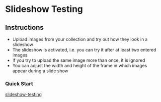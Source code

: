 # Slideshow Testing
## Instructions
- Upload images from your collection and try out how they look in a slideshow
- The slideshow is activated, i.e. you can try it after at least two entered images
- If you try to upload the same image more than once, it is ignored
- You can adjust the width and height of the frame in which images appear during a slide show
### Quick Start
[slideshow-testing](https://dirtyoldtown.github.io/slideshow-testing/)

